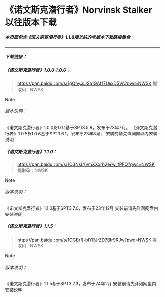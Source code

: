 
# 《诺文斯克潜行者》Norvinsk Stalker以往版本下载
##### 本页面包含《诺文斯克潜行者》1.1.8版以前的老版本下载链接集合

---
##### 下载链接： 
##### 《诺文斯克潜行者》1.0.0-1.0.6：
>https://pan.baidu.com/s/1gQhyJsJSa1GAf17UnxD5VA?pwd=NWSK 
>提取码：NWSK 

> [!NOTE]
> ###### 版本说明：
>《诺文斯克潜行者》1.0.0及1.0.1基于SPT3.5.8，发布于23年7月。
>《诺文斯克潜行者》1.0.5及1.0.6基于SPT3.6.1，发布于23年8月。
>安装前请先详阅网盘内安装说明

##### 《诺文斯克潜行者》1.1.0：
>https://pan.baidu.com/s/1O3NsLYvmXXxrh2eYw_fPFQ?pwd=NWSK  
>提取码：NWSK 

> [!NOTE]
> ###### 版本说明：
>《诺文斯克潜行者》1.1.0基于SPT3.7.0，发布于23年12月
>安装前请先详阅网盘内安装说明

##### 《诺文斯克潜行者》1.1.5：
>https://pan.baidu.com/s/1OGBrN-bIYRJrZD7Bfr9RJw?pwd=NWSK 
>提取码：NWSK 

> [!NOTE]
> ###### 版本说明：
>《诺文斯克潜行者》1.1.5基于SPT3.7.3，发布于24年2月
>安装前请先详阅网盘内安装说明
